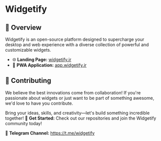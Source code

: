 # Widgetify

## 🚀 Overview
Widgetify is an open-source platform designed to supercharge your desktop and web experience with a diverse collection of powerful and customizable widgets.

- 🌐 **Landing Page:** [widgetify.ir](https://widgetify.ir)
- 📱 **PWA Application:**  [app.widgetify.ir](https://app.widgetify.ir)

## 🤝 Contributing
We believe the best innovations come from collaboration! If you're passionate about widgets or just want to be part of something awesome, we'd love to have you contribute.

Bring your ideas, skills, and creativity—let's build something incredible together!
🔗 **Get Started:** Check out our repositories and join the Widgetify community today!

💌 **Telegram Channel:** https://t.me/widgetify

